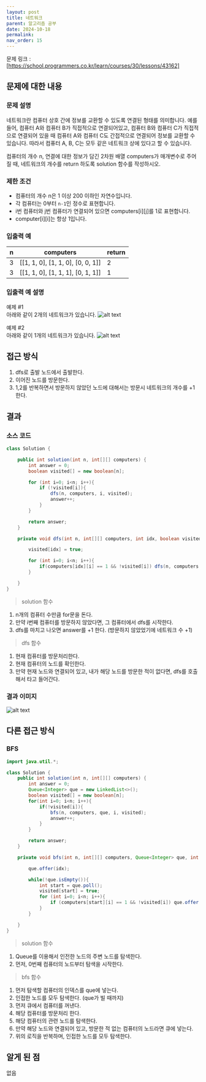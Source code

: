 ```yaml
---
layout: post
title: 네트워크
parent: 알고리즘 공부
date: 2024-10-18
permalink:
nav_order: 15
---
```


문제 링크 : [https://school.programmers.co.kr/learn/courses/30/lessons/43162]

## 문제에 대한 내용

### 문제 설명

네트워크란 컴퓨터 상호 간에 정보를 교환할 수 있도록 연결된 형태를 의미합니다. 예를 들어, 컴퓨터 A와 컴퓨터 B가 직접적으로 연결되어있고, 컴퓨터 B와 컴퓨터 C가 직접적으로 연결되어 있을 때 컴퓨터 A와 컴퓨터 C도 간접적으로 연결되어 정보를 교환할 수 있습니다. 따라서 컴퓨터 A, B, C는 모두 같은 네트워크 상에 있다고 할 수 있습니다.

컴퓨터의 개수 n, 연결에 대한 정보가 담긴 2차원 배열 computers가 매개변수로 주어질 때, 네트워크의 개수를 return 하도록 solution 함수를 작성하시오.

### 제한 조건

- 컴퓨터의 개수 n은 1 이상 200 이하인 자연수입니다.
- 각 컴퓨터는 0부터 `n-1`인 정수로 표현합니다.
- i번 컴퓨터와 j번 컴퓨터가 연결되어 있으면 computers[i][j]를 1로 표현합니다.
- computer[i][i]는 항상 1입니다.

### 입출력 예

| n   | computers                         | return |
| --- | --------------------------------- | ------ |
| 3   | [[1, 1, 0], [1, 1, 0], [0, 0, 1]] | 2      |
| 3   | [[1, 1, 0], [1, 1, 1], [0, 1, 1]] | 1      |

### 입출력 예 설명

예제 #1  
아래와 같이 2개의 네트워크가 있습니다.
![alt text](/공부/코딩-테스트-공부/image-15.png)

예제 #2  
아래와 같이 1개의 네트워크가 있습니다.
![alt text](/공부/코딩-테스트-공부/image-16.png)

## 접근 방식

1. dfs로 출발 노드에서 출발한다.
2. 이어진 노드를 방문한다.
3. 1,2를 반복하면서 방문하지 않았던 노드에 대해서는 방문시 네트워크의 개수를 +1 한다.

## 결과

### 소스 코드

```java
class Solution {

    public int solution(int n, int[][] computers) {
        int answer = 0;
        boolean visited[] = new boolean[n];

        for (int i=0; i<n; i++){
            if (!visited[i]){
                dfs(n, computers, i, visited);
                answer++;
            }
        }

        return answer;
    }

    private void dfs(int n, int[][] computers, int idx, boolean visited[]) {

        visited[idx] = true;

        for (int i=0; i<n; i++){
            if(computers[idx][i] == 1 && !visited[i]) dfs(n, computers, i, visited);
        }

    }
}
```

> solution 함수

1. n개의 컴퓨터 수만큼 for문을 돈다.
2. 만약 i번째 컴퓨터를 방문하지 않았다면, 그 컴퓨터에서 dfs를 시작한다.
3. dfs를 마치고 나오면 answer를 +1 한다. (방문하지 않았었기에 네트워크 수 +1)

> dfs 함수

1. 현재 컴퓨터를 방문처리한다.
1. 현재 컴퓨터의 노드를 확인한다.
1. 만약 현재 노드와 연결되어 있고, 내가 해당 노드를 방문한 적이 없다면, dfs를 호출해서 타고 들어간다.

### 결과 이미지

![alt text](/공부/코딩-테스트-공부/image-17.png)

## 다른 접근 방식

### BFS

```java
import java.util.*;

class Solution {
    public int solution(int n, int[][] computers) {
        int answer = 0;
        Queue<Integer> que = new LinkedList<>();
        boolean visited[] = new boolean[n];
        for(int i=0; i<n; i++){
            if(!visited[i]){
                bfs(n, computers, que, i, visited);
                answer++;
            }
        }

        return answer;
    }

    private void bfs(int n, int[][] computers, Queue<Integer> que, int idx, boolean visited[]){

        que.offer(idx);

        while(!que.isEmpty()){
            int start = que.poll();
            visited[start] = true;
            for (int i=0; i<n; i++){
                if (computers[start][i] == 1 && !visited[i]) que.offer(i);
            }
        }

    }
}
```

> solution 함수

1. Queue를 이용해서 인전한 노드의 주변 노드를 탐색한다.
2. 먼저, 0번째 컴퓨터의 노드부터 탐색을 시작한다.

> bfs 함수

1. 먼저 탐색할 컴퓨터의 인덱스를 que에 넣는다.
1. 인접한 노드를 모두 탐색한다. (que가 빌 때까지)
1. 먼저 큐에서 컴퓨터를 꺼낸다.
1. 해당 컴퓨터를 방문처리 한다.
1. 해당 컴퓨터의 관련 노드를 탐색한다.
1. 만약 해당 노드와 연결되어 있고, 방문한 적 없는 컴퓨터의 노드라면 큐에 넣는다.
1. 위의 로직을 반복하며, 인접한 노드를 모두 탐색한다.

## 알게 된 점

없음

[https://school.programmers.co.kr/learn/courses/30/lessons/43162]: https://school.programmers.co.kr/learn/courses/30/lessons/43162
